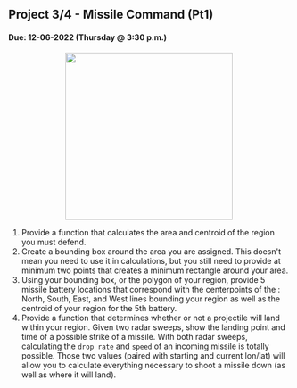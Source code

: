 ## Project 3/4 - Missile Command (Pt1)
#### Due: 12-06-2022 (Thursday @ 3:30 p.m.)

<center>
<img src="https://cs.msutexas.edu/~griffin/zcloud/zcloud-files/mc.gif" width="300">
</center>

1. Provide a function that calculates the area and centroid of the region you must defend.
2. Create a bounding box around the area you are assigned. This doesn't mean you need to use it in calculations, but you still need to provide at minimum two points that creates a minimum rectangle around your area.
3. Using your bounding box, or the polygon of your region, provide 5 missile battery locations that correspond with the centerpoints of the : North, South, East, and West lines bounding your region as well as the centroid of your region for the 5th battery. 
4. Provide a function that determines whether or not a projectile will land within your region. Given two radar sweeps, show the landing point and time of a possible strike of a missile. With both radar sweeps, calculating the `drop rate` and `speed` of an incoming missile is totally possible. Those two values (paired with starting and current lon/lat) will allow you to calculate everything necessary to shoot a missile down (as well as where it will land).